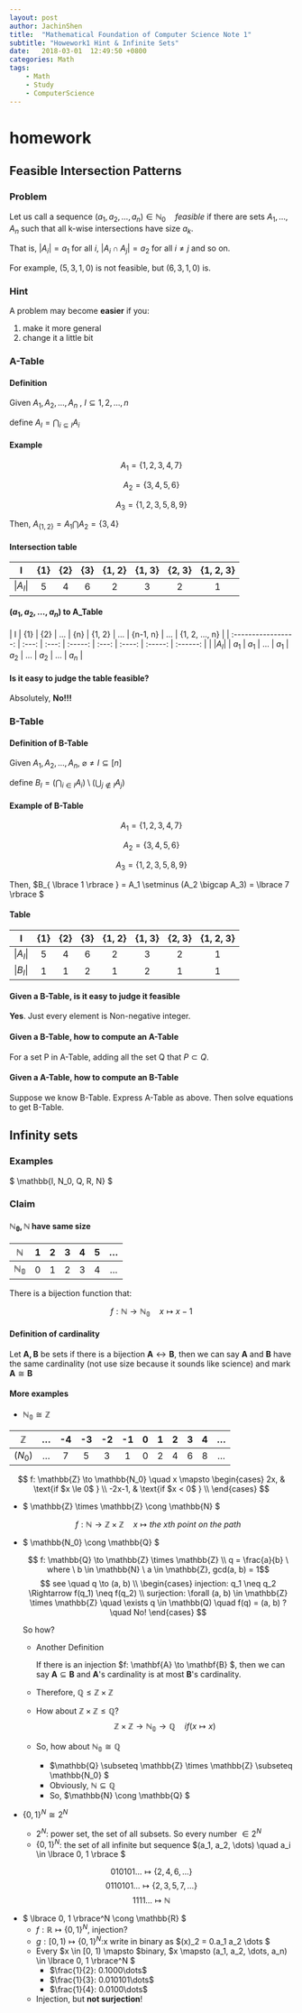 ```yaml
---
layout: post
author: JachinShen
title:  "Mathematical Foundation of Computer Science Note 1"
subtitle: "Howework1 Hint & Infinite Sets"
date:   2018-03-01  12:49:50 +0800
categories: Math
tags: 
    - Math
    - Study
    - ComputerScience
---
```

# homework

## Feasible Intersection Patterns

### Problem

Let us call a sequence $(a_1, a_2, \dots, a_n) \in \mathbb{N}_0 \quad feasible$ if there are sets $A_1, \dots, A_n$ such that all k-wise intersections have size $a_k$. 

That is, $\lvert A_i \rvert = a_1$ for all $i$, $\lvert A_i \cap A_j \rvert = a_2$ for all $i \neq j$ and so on. 

For example, $(5, 3, 1, 0)$ is not feasible, but $(6, 3, 1, 0)$ is.

### Hint

A problem may become **easier** if you:

1. make it more general
2. change it a little bit

### A-Table

#### Definition

Given $A_1, A_2, \dots, A_n$ , $I \subseteq {1, 2, \dots, n}$

define $A_I = \bigcap_{i \subseteq I} A_i$

#### Example

$$A_1 = \lbrace 1, 2, 3, 4 ,7 \rbrace $$

$$A_2 = \lbrace 3, 4, 5, 6 \rbrace $$

$$A_3 = \lbrace 1, 2, 3, 5, 8, 9 \rbrace$$

Then, $A_{ \lbrace 1, 2\rbrace } = A_1 \bigcap A_2 = \lbrace 3, 4 \rbrace$

#### Intersection table

| I                   | {1}   | {2}   | {3}   | {1, 2} | {1, 3} | {2, 3} | {1, 2, 3} |
| :-----------------: | :---: | :---: | :---: | :----: | :----: | :----: | :-------: |
| $\lvert A_I \rvert$ | 5     | 4     | 6     | 2      | 3      | 2      | 1         |

#### $(a_1, a_2, \dots, a_n)$ to A_Table

| I                   | {1}   | {2}   | $\dots$ | {n}   | {1, 2} | $\dots$ | {n-1, n} | $\dots$ | {1, 2, $\dots$, n} |
| :-----------------: | :---: | :---: | :-----: | :---: | :----: | :-----: | :------: |
| $\lvert A_I \rvert$ | $a_1$ | $a_1$ | $\dots$ | $a_1$ | $a_2$  | $\dots$ | $a_2$    | $\dots$ | $a_n$              |

#### Is it easy to judge the table feasible?

Absolutely, **No!!!**

### B-Table

#### Definition of B-Table

Given $A_1, A_2, \dots, A_n$, $\varnothing \neq I \subseteq [n]$

define $B_I = (\bigcap_{i \in I} A_i) \setminus (\bigcup_{j \notin I} A_j)$

#### Example of B-Table

$$A_1 = \lbrace 1, 2, 3, 4 ,7 \rbrace $$

$$A_2 = \lbrace 3, 4, 5, 6 \rbrace $$

$$A_3 = \lbrace 1, 2, 3, 5, 8, 9 \rbrace $$

Then, $B_{ \lbrace 1 \rbrace } = A_1 \setminus (A_2 \bigcap A_3) = \lbrace 7 \rbrace $

#### Table

| I                   | {1}   | {2}   | {3}   | {1, 2} | {1, 3} | {2, 3} | {1, 2, 3} |
| :-----------------: | :---: | :---: | :---: | :----: | :----: | :----: | :-------: |
| $\lvert A_I \rvert$ | 5     | 4     | 6     | 2      | 3      | 2      | 1         |
| $\lvert B_I \rvert$ | 1     | 1     | 2     | 1      | 2      | 1      | 1         |

#### Given a B-Table, is it easy to judge it feasible

**Yes**. Just every element is Non-negative integer.

#### Given a B-Table, how to compute an A-Table

For a set P in A-Table, adding all the set Q that $P \subset Q$.

#### Given a A-Table, how to compute an B-Table

Suppose we know B-Table. Express A-Table as above. Then solve equations to get B-Table.

## Infinity sets

### Examples

$ \mathbb{I, N_0, Q, R, N} $

### Claim

#### $\mathbb{N_0, N}$ have same size

| $\mathbb{N}$   | 1     | 2     | 3     | 4     | 5     | $\dots$ |
| :------------: | :---: | :---: | :---: | :---: | :---: | :-----: |
| $\mathbb{N_0}$ | 0     | 1     | 2     | 3     | 4     | $\dots$ |

There is a bijection function that:

$$ f: \mathbb{N} \to \mathbb{N_0} \quad x \mapsto x-1 $$

#### Definition of cardinality

Let $\mathbf{A, B}$ be sets if there is a bijection $\mathbf{A} \leftrightarrow \mathbf{B}$, then we can say $\mathbf{A}$ and $\mathbf{B}$ have the same cardinality (not use size because it sounds like science) and mark $\mathbf{A} \cong \mathbf{B}$

#### More examples

- $\mathbb{N_0} \cong \mathbb{Z}$

| $\mathbb{Z}$   | $\dots$ | -4    | -3    | -2    | -1    | 0     | 1     | 2     | 3     | 4     | $\dots$ |
| :------------: | :-----: | :---: | :---: | :---: | :---: | :---: | :---: | :---: | :---: | :---: | :-----: |
| $\mathbb(N_0)$ | $\dots$ | 7     | 5     | 3     | 1     | 0     | 2     | 4     | 6     | 8     | $\dots$ |

$$ f: \mathbb{Z} \to \mathbb{N_0} \quad x \mapsto 
\begin{cases}
    2x,  & \text{if $x \le 0$ } \\
    -2x-1, & \text{if $x < 0$ }  \\
\end{cases} $$

- $ \mathbb{Z} \times \mathbb{Z} \cong \mathbb{N} $

    $$ f: \mathbb{N} \to \mathbb{Z} \times \mathbb{Z} \quad x \mapsto the \ xth \ point \ on \ the \ path $$

- $ \mathbb{N_0} \cong \mathbb{Q} $

    $$ f: \mathbb{Q} \to \mathbb{Z} \times \mathbb{Z} \\
    q = \frac{a}{b} \ where \ b \in \mathbb{N} \ a \in \mathbb{Z}, gcd(a, b) = 1$$
    $$ see \quad q \to (a, b) \\
    \begin{cases}
        injection: q_1 \neq q_2 \Rightarrow f(q_1) \neq f(q_2) \\
        surjection: \forall (a, b) \in \mathbb{Z} \times \mathbb{Z} \quad 
            \exists q \in \mathbb(Q) \quad f(q) = (a, b) ? \quad No!
    \end{cases} $$

    So how?

  - Another Definition

    If there is an injection $f: \mathbf{A} \to \mathbf{B} $, 
    then we can say $\mathbf{A} \subseteq \mathbf{B}$ and $\mathbf{A}$'s cardinality is at most $\mathbf{B}$'s cardinality.

  - Therefore, $\mathbb{Q} \le \mathbb{Z} \times \mathbb{Z}$

  - How about $\mathbb{Z} \times \mathbb{Z} \le \mathbb{Q}$?
        $$ \mathbb{Z} \times \mathbb{Z} \to 
        \mathbb{N_0} \to \mathbb{Q} \quad
        if (x \mapsto x ) $$

  - So, how about $\mathbb{N_0} \cong \mathbb{Q}$
    - $\mathbb{Q} \subseteq \mathbb{Z} \times \mathbb{Z} \subseteq \mathbb{N_0} $
    - Obviously, $\mathbb{N} \subseteq \mathbb{Q}$
    - So, $\mathbb{N} \cong \mathbb{Q} $

- $\lbrace 0, 1 \rbrace^N \cong 2^N$
  - $2^N$: power set, the set of all subsets. So every number $\in 2^N$
  - $\lbrace 0, 1 \rbrace^N$: the set of all infinite but sequence $(a_1, a_2, \dots) \quad a_i \in \lbrace 0, 1 \rbrace $

$$ 010101 \dots \mapsto \lbrace 2, 4, 6, \dots \rbrace $$
$$ 0110101 \dots \mapsto \lbrace 2, 3, 5, 7, \dots \rbrace $$
$$ 1111 \dots \mapsto \mathbb{N}$$

- $ \lbrace 0, 1 \rbrace^N \cong \mathbb{R} $
  - $f: \mathbb{R} \mapsto \lbrace 0, 1 \rbrace^N$, injection?
  - $g: [0, 1) \mapsto \lbrace 0, 1 \rbrace^N$:x write in binary as $(x)_2 = 0.a_1 a_2 \dots $ 
  - Every $x \in [0, 1) \mapsto $binary, $x \mapsto (a_1, a_2, \dots, a_n) \in \lbrace 0, 1 \rbrace^N $
    - $\frac{1}{2}: 0.1000\dots$
    - $\frac{1}{3}: 0.010101\dots$
    - $\frac{1}{4}: 0.0100\dots$
  - Injection, but **not surjection**!
